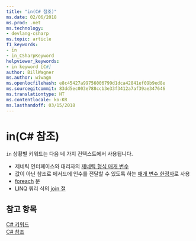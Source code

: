 ```yaml
---
title: "in(C# 참조)"
ms.date: 02/06/2018
ms.prod: .net
ms.technology:
- devlang-csharp
ms.topic: article
f1_keywords:
- in
- in_CSharpKeyword
helpviewer_keywords:
- in keyword [C#]
author: BillWagner
ms.author: wiwagn
ms.openlocfilehash: e8c45427a99756006799d1dca42841ef09b9ed8e
ms.sourcegitcommit: 83dd5ec003e788ccb3e33f3412a7af39ae347646
ms.translationtype: HT
ms.contentlocale: ko-KR
ms.lasthandoff: 03/15/2018
---
```

# <a name="in-c-reference"></a>in(C# 참조)

`in` 상황별 키워드는 다음 네 가지 컨텍스트에서 사용됩니다.  
  
-   제네릭 인터페이스와 대리자의 [제네릭 형식 매개 변수](in-generic-modifier.md)
-   값이 아닌 참조로 메서드에 인수를 전달할 수 있도록 하는 [매개 변수 한정자](in-parameter-modifier.md)로 사용
-   [foreach](foreach-in.md) 문
-   LINQ 쿼리 식의 [join 절](join-clause.md)
  
## <a name="see-also"></a>참고 항목  
 [C# 키워드](index.md)  
 [C# 참조](../index.md)
